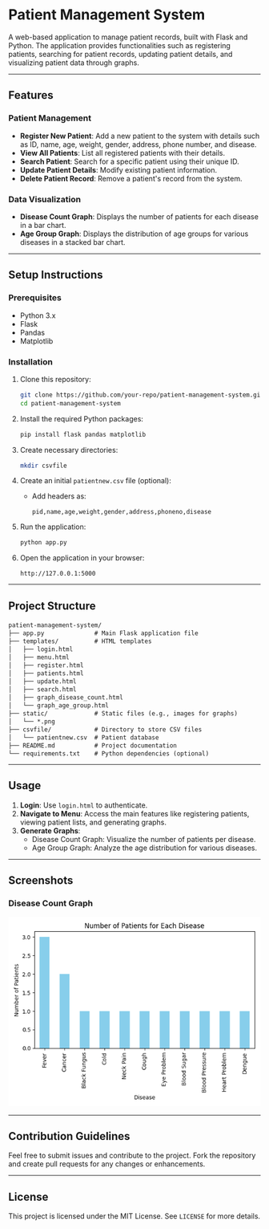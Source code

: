 # Patient Management System

A web-based application to manage patient records, built with Flask and Python. The application provides functionalities such as registering patients, searching for patient records, updating patient details, and visualizing patient data through graphs.

---

## Features

### Patient Management
- **Register New Patient**: Add a new patient to the system with details such as ID, name, age, weight, gender, address, phone number, and disease.
- **View All Patients**: List all registered patients with their details.
- **Search Patient**: Search for a specific patient using their unique ID.
- **Update Patient Details**: Modify existing patient information.
- **Delete Patient Record**: Remove a patient's record from the system.

### Data Visualization
- **Disease Count Graph**: Displays the number of patients for each disease in a bar chart.
- **Age Group Graph**: Displays the distribution of age groups for various diseases in a stacked bar chart.

---

## Setup Instructions

### Prerequisites
- Python 3.x
- Flask
- Pandas
- Matplotlib

### Installation

1. Clone this repository:
    ```bash
    git clone https://github.com/your-repo/patient-management-system.git
    cd patient-management-system
    ```

2. Install the required Python packages:
    ```bash
    pip install flask pandas matplotlib
    ```

3. Create necessary directories:
    ```bash
    mkdir csvfile
    ```

4. Create an initial `patientnew.csv` file (optional):
    - Add headers as:
      ```csv
      pid,name,age,weight,gender,address,phoneno,disease
      ```

5. Run the application:
    ```bash
    python app.py
    ```

6. Open the application in your browser:
    ```
    http://127.0.0.1:5000
    ```

---

## Project Structure
```
patient-management-system/
├── app.py              # Main Flask application file
├── templates/          # HTML templates
│   ├── login.html
│   ├── menu.html
│   ├── register.html
│   ├── patients.html
│   ├── update.html
│   ├── search.html
│   ├── graph_disease_count.html
│   └── graph_age_group.html
├── static/             # Static files (e.g., images for graphs)
│   └── *.png
├── csvfile/            # Directory to store CSV files
│   └── patientnew.csv  # Patient database
├── README.md           # Project documentation
└── requirements.txt    # Python dependencies (optional)
```

---

## Usage

1. **Login**: Use `login.html` to authenticate.
2. **Navigate to Menu**: Access the main features like registering patients, viewing patient lists, and generating graphs.
3. **Generate Graphs**:
   - Disease Count Graph: Visualize the number of patients per disease.
   - Age Group Graph: Analyze the age distribution for various diseases.

---

## Screenshots

### Disease Count Graph
![Disease Graph Screenshot](static/disease_count_graph.png)

---

## Contribution Guidelines

Feel free to submit issues and contribute to the project. Fork the repository and create pull requests for any changes or enhancements.

---

## License
This project is licensed under the MIT License. See `LICENSE` for more details.
